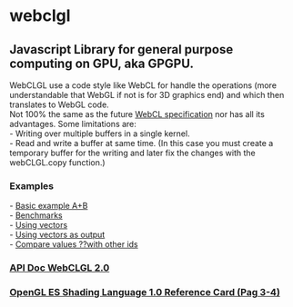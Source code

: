 webclgl
=======
<h2>Javascript Library for general purpose computing on GPU, aka GPGPU.</h2>
WebCLGL use a code style like WebCL for handle the operations (more understandable that WebGL if not is for 3D graphics end) and which then translates to WebGL code.<br />
Not 100% the same as the future <a href="https://en.wikipedia.org/wiki/WebCL">WebCL specification</a> nor has all its advantages. Some limitations are:<br />
- Writing over multiple buffers in a single kernel.<br />
- Read and write a buffer at same time. (In this case you must create a temporary buffer for the writing and later fix the changes with the webCLGL.copy function.)<br />

<h3>Examples</h3>
- <a href="http://stormcolour.appspot.com/livecode/WebCLGL"> Basic example A+B</a><br />
- <a href="http://stormcolour.appspot.com/livecode/WebCLGL-Benchmarks"> Benchmarks</a><br />
- <a href="http://stormcolour.appspot.com/livecode/Using%20webclgl%20vector"> Using vectors</a><br />
- <a href="http://stormcolour.appspot.com/livecode/Vector%20output"> Using vectors as output</a><br />
- <a href="http://stormcolour.appspot.com/livecode/WebCLGL%20-%20compare%20values%20%E2%80%8B%E2%80%8Bwith%20other%20ids"> Compare values ??with other ids</a><br />


<h3><a href="http://stormcolour.appspot.com/CONTENT/WebCLGL-2.0-API-Doc/WebCLGL.html">API Doc WebCLGL 2.0</a></h3>
<h3><a href="http://www.khronos.org/files/webgl/webgl-reference-card-1_0.pdf">OpenGL ES Shading Language 1.0 Reference Card (Pag 3-4)</a></h3>
<br />
<br />
